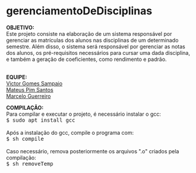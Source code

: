 # gerenciamentoDeDisciplinas
<b>OBJETIVO:</b><br>
Este projeto consiste na elaboração de um sistema responsável por gerenciar as matrículas dos alunos nas disciplinas de um determinado semestre. Além disso, o sistema será responsável por gerenciar as notas dos alunos, os pré-requisitos necessários para cursar uma dada disciplina, e também a geração de coeficientes, como rendimento e padrão.
<br>
<br>

<b>EQUIPE:</b><br>
<a href="github.com/victorgom3s">Victor Gomes Sampaio</a><br>
<a href="github.com/mateuspim">Mateus Pim Santos</a><br>
<a href="github.com/MarceloGuerreiroUnicamp">Marcelo Guerreiro</a><br>

<b>COMPILAÇÃO:</b><br>
Para compilar e executar o projeto, é necessário instalar o gcc:<br>
<kbd>$ sudo apt install gcc</kbd><br><br>
Após a instalação do gcc, compile o programa com:<br>
<kbd>$ sh compile</kbd><br><br>
Caso necessário, remova posteriormente os arquivos ".o" criados pela compilação:<br>
<kbd>$ sh removeTemp</kbd><br><br>
